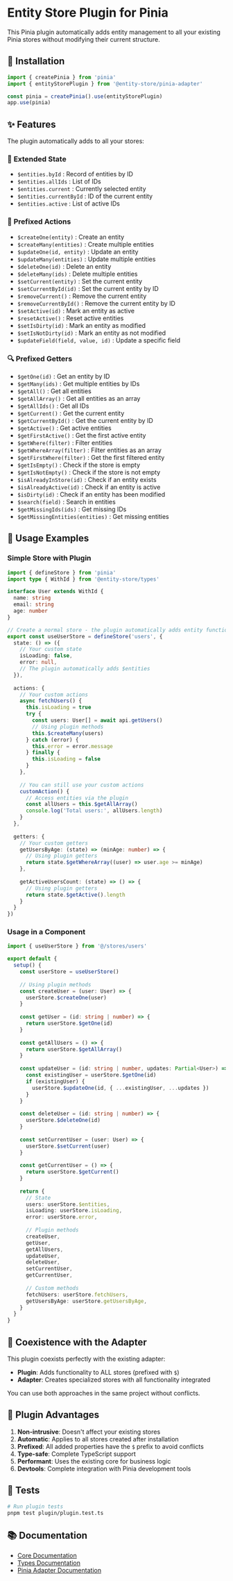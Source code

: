 # Entity Store Plugin for Pinia

This Pinia plugin automatically adds entity management to all your existing Pinia stores without modifying their current structure.

## 🚀 Installation

```typescript
import { createPinia } from 'pinia'
import { entityStorePlugin } from '@entity-store/pinia-adapter'

const pinia = createPinia().use(entityStorePlugin)
app.use(pinia)
```

## ✨ Features

The plugin automatically adds to all your stores:

### 🔧 **Extended State**
- `$entities.byId` : Record of entities by ID
- `$entities.allIds` : List of IDs
- `$entities.current` : Currently selected entity
- `$entities.currentById` : ID of the current entity
- `$entities.active` : List of active IDs

### 🎯 **Prefixed Actions**
- `$createOne(entity)` : Create an entity
- `$createMany(entities)` : Create multiple entities
- `$updateOne(id, entity)` : Update an entity
- `$updateMany(entities)` : Update multiple entities
- `$deleteOne(id)` : Delete an entity
- `$deleteMany(ids)` : Delete multiple entities
- `$setCurrent(entity)` : Set the current entity
- `$setCurrentById(id)` : Set the current entity by ID
- `$removeCurrent()` : Remove the current entity
- `$removeCurrentById()` : Remove the current entity by ID
- `$setActive(id)` : Mark an entity as active
- `$resetActive()` : Reset active entities
- `$setIsDirty(id)` : Mark an entity as modified
- `$setIsNotDirty(id)` : Mark an entity as not modified
- `$updateField(field, value, id)` : Update a specific field

### 🔍 **Prefixed Getters**
- `$getOne(id)` : Get an entity by ID
- `$getMany(ids)` : Get multiple entities by IDs
- `$getAll()` : Get all entities
- `$getAllArray()` : Get all entities as an array
- `$getAllIds()` : Get all IDs
- `$getCurrent()` : Get the current entity
- `$getCurrentById()` : Get the current entity by ID
- `$getActive()` : Get active entities
- `$getFirstActive()` : Get the first active entity
- `$getWhere(filter)` : Filter entities
- `$getWhereArray(filter)` : Filter entities as an array
- `$getFirstWhere(filter)` : Get the first filtered entity
- `$getIsEmpty()` : Check if the store is empty
- `$getIsNotEmpty()` : Check if the store is not empty
- `$isAlreadyInStore(id)` : Check if an entity exists
- `$isAlreadyActive(id)` : Check if an entity is active
- `$isDirty(id)` : Check if an entity has been modified
- `$search(field)` : Search in entities
- `$getMissingIds(ids)` : Get missing IDs
- `$getMissingEntities(entities)` : Get missing entities

## 📖 Usage Examples

### Simple Store with Plugin

```typescript
import { defineStore } from 'pinia'
import type { WithId } from '@entity-store/types'

interface User extends WithId {
  name: string
  email: string
  age: number
}

// Create a normal store - the plugin automatically adds entity functionality
export const useUserStore = defineStore('users', {
  state: () => ({
    // Your custom state
    isLoading: false,
    error: null,
    // The plugin automatically adds $entities
  }),
  
  actions: {
    // Your custom actions
    async fetchUsers() {
      this.isLoading = true
      try {
        const users: User[] = await api.getUsers()
        // Using plugin methods
        this.$createMany(users)
      } catch (error) {
        this.error = error.message
      } finally {
        this.isLoading = false
      }
    },
    
    // You can still use your custom actions
    customAction() {
      // Access entities via the plugin
      const allUsers = this.$getAllArray()
      console.log('Total users:', allUsers.length)
    }
  },
  
  getters: {
    // Your custom getters
    getUsersByAge: (state) => (minAge: number) => {
      // Using plugin getters
      return state.$getWhereArray((user) => user.age >= minAge)
    },
    
    getActiveUsersCount: (state) => () => {
      // Using plugin getters
      return state.$getActive().length
    }
  }
})
```

### Usage in a Component

```typescript
import { useUserStore } from '@/stores/users'

export default {
  setup() {
    const userStore = useUserStore()
    
    // Using plugin methods
    const createUser = (user: User) => {
      userStore.$createOne(user)
    }
    
    const getUser = (id: string | number) => {
      return userStore.$getOne(id)
    }
    
    const getAllUsers = () => {
      return userStore.$getAllArray()
    }
    
    const updateUser = (id: string | number, updates: Partial<User>) => {
      const existingUser = userStore.$getOne(id)
      if (existingUser) {
        userStore.$updateOne(id, { ...existingUser, ...updates })
      }
    }
    
    const deleteUser = (id: string | number) => {
      userStore.$deleteOne(id)
    }
    
    const setCurrentUser = (user: User) => {
      userStore.$setCurrent(user)
    }
    
    const getCurrentUser = () => {
      return userStore.$getCurrent()
    }
    
    return {
      // State
      users: userStore.$entities,
      isLoading: userStore.isLoading,
      error: userStore.error,
      
      // Plugin methods
      createUser,
      getUser,
      getAllUsers,
      updateUser,
      deleteUser,
      setCurrentUser,
      getCurrentUser,
      
      // Custom methods
      fetchUsers: userStore.fetchUsers,
      getUsersByAge: userStore.getUsersByAge,
    }
  }
}
```

## 🔄 Coexistence with the Adapter

This plugin coexists perfectly with the existing adapter:

- **Plugin**: Adds functionality to ALL stores (prefixed with `$`)
- **Adapter**: Creates specialized stores with all functionality integrated

You can use both approaches in the same project without conflicts.

## 🎯 Plugin Advantages

1. **Non-intrusive**: Doesn't affect your existing stores
2. **Automatic**: Applies to all stores created after installation
3. **Prefixed**: All added properties have the `$` prefix to avoid conflicts
4. **Type-safe**: Complete TypeScript support
5. **Performant**: Uses the existing core for business logic
6. **Devtools**: Complete integration with Pinia development tools

## 🧪 Tests

```bash
# Run plugin tests
pnpm test plugin/plugin.test.ts
```

## 📚 Documentation

- [Core Documentation](../../../packages/core/README.md)
- [Types Documentation](../../../packages/types/README.md)
- [Pinia Adapter Documentation](../README.md)
